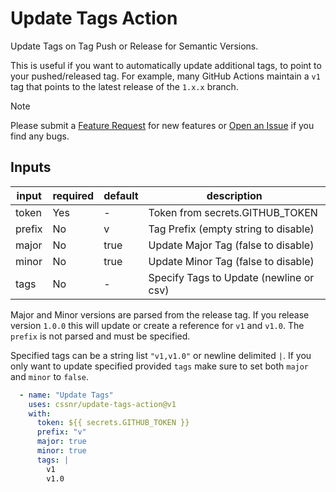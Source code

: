 # Update Tags Action

Update Tags on Tag Push or Release for Semantic Versions.

This is useful if you want to automatically update additional tags, to point to your pushed/released tag.
For example, many GitHub Actions maintain a `v1` tag that points to the latest release of the `1.x.x` branch.

> [!NOTE]   
> Please submit a [Feature Request](https://github.com/cssnr/update-tags-action/discussions/categories/feature-requests)
> for new features or [Open an Issue](https://github.com/cssnr/update-tags-action/issues) if you find any bugs.

## Inputs

| input  | required | default | description                             |
|--------|----------|---------|-----------------------------------------|
| token  | Yes      | -       | Token from secrets.GITHUB_TOKEN         |
| prefix | No       | v       | Tag Prefix (empty string to disable)    |
| major  | No       | true    | Update Major Tag (false to disable)     |
| minor  | No       | true    | Update Minor Tag (false to disable)     |
| tags   | No       | -       | Specify Tags to Update (newline or csv) |

Major and Minor versions are parsed from the release tag. If you release version `1.0.0`
this will update or create a reference for `v1` and `v1.0`. The `prefix` is not parsed and must be specified.

Specified tags can be a string list `"v1,v1.0"` or newline delimited `|`.
If you only want to update specified provided `tags` make sure to set both `major` and `minor` to `false`.

```yaml
  - name: "Update Tags"
    uses: cssnr/update-tags-action@v1
    with:
      token: ${{ secrets.GITHUB_TOKEN }}
      prefix: "v"
      major: true
      minor: true
      tags: |
        v1
        v1.0
```
